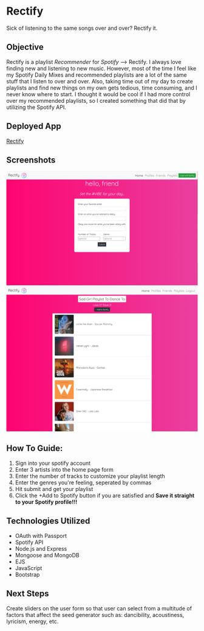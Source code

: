 # Rectify
Sick of listening to the same songs over and over? Rectify it.

## Objective 
Rectify is a playlist *Recommender* for *Spotify* --> Rectify. I always love finding new and listening to new music. However, most of the time I feel like my Spotify Daily Mixes and recommended playlists are a lot of the same stuff that I listen to over and over. Also, taking time out of my day to create playlists and find new things on my own gets tedious, time consuming,  and I never know where to start. I thought it would be cool if I had more control over my recommended playlists, so I created something that did that by utilizing the Spotify API.

## Deployed App
[Rectify](https://rectify-playlist-builder.herokuapp.com/)

## Screenshots
![Home Page View](https://github.com/cameronbweston/Rectify/blob/main/public/screenshots/homepage.png)
![Playlist View](https://github.com/cameronbweston/Rectify/blob/main/public/screenshots/playlistView.png)

## How To Guide:
1. Sign into your spotify account
2. Enter 3 artists into the home page form
3. Enter the number of tracks to customize your playlist length
4. Enter the genres you're feeling, seperated by commas
5. Hit submit and get your playlist
6. Click the +Add to Spotify button if you are satisfied and **Save it straight to your Spotify profile!!!**

## Technologies Utilized
* OAuth with Passport
* Spotify API
* Node.js and Express
* Mongoose and MongoDB
* EJS
* JavaScript
* Bootstrap

## Next Steps
Create sliders on the user form so that user can select from a multitude of factors that affect the seed generator such as: dancibility, acoustiness, lyricism, energy, etc.